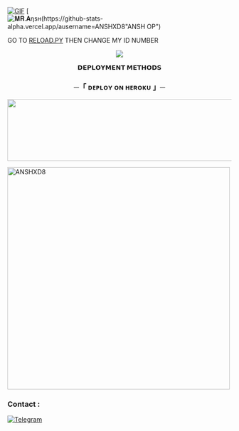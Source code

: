 

[![GIF](https://github.com/ANSHXD8/MUSIC1/blob/main/ANSHXD8.gif)](https://github.com/SAIFDEAD)
   [![𝐌𝐑.𝐀ηѕн(https://github-stats-alpha.vercel.app/ausername=ANSHXD8"ANSH OP")](https://github-stats-alpha.vercel.app/api?username=SAIFDEAD "SAIFDEAD")





GO TO [RELOAD.PY](https://github.com/ANSHXD8/DAXXMUSIC/blob/Master/DAXXMUSIC/plugins/tools/reload.py) THEN CHANGE MY ID NUMBER 

<p align="center">
  <img src="https://telegra.ph/file/67ef6a7b235b1fb6c6485.jpg">
</p>

<p align="center">
<b>𝗗𝗘𝗣𝗟𝗢𝗬𝗠𝗘𝗡𝗧 𝗠𝗘𝗧𝗛𝗢𝗗𝗦</b>
</p>

<h3 align="center">
    ─「 ᴅᴇᴩʟᴏʏ ᴏɴ ʜᴇʀᴏᴋᴜ 」─
</h3>

<p align="center"><a href="https://dashboard.heroku.com/new?template=https://github.com/ANSHXD8/MUSIC1"> <img src="https://img.shields.io/badge/Deploy%20On%20Heroku-green?style=for-the-badge&logo=heroku" width="520" height="138.45"/></a></p>

<p><img width="500" align="center" src="https://github-readme-stats.vercel.app/api/top-langs?username=ANSHXD8&show_icons=true&locale=en&layout=compact" alt="ANSHXD8" /></p>


### Contact :
<a href="https://t.me/THE_CASTLESS"><img title="Telegram" src="https://img.shields.io/badge/Telegram-%23000000.svg?&style=for-the-badge&logo=telegram&logoColor=61DAFB"></a>
